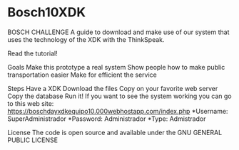 # Bosch10XDK

BOSCH CHALLENGE
A guide to download and make use of our system that uses the technology of the XDK with the ThinkSpeak.

Read the tutorial!

Goals
Make this prototype a real system
Show people how to make public transportation easier
Make for efficient the service

Steps
Have a XDK
Download the files
Copy on your favorite web server
Copy the database
Run it!
If you want to see the system working you can go to this web site: https://boschdayxdkequipo10.000webhostapp.com/index.php
*Username: SuperAdministrador
*Password: Administrador
*Type: Admistrador

License
The code is open source and available under the  GNU GENERAL PUBLIC LICENSE
                
